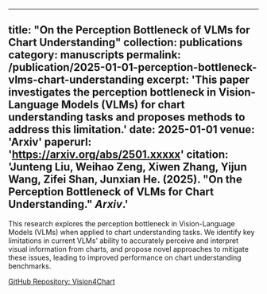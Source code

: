 

---
title: "On the Perception Bottleneck of VLMs for Chart Understanding"
collection: publications
category: manuscripts
permalink: /publication/2025-01-01-perception-bottleneck-vlms-chart-understanding
excerpt: 'This paper investigates the perception bottleneck in Vision-Language Models (VLMs) for chart understanding tasks and proposes methods to address this limitation.'
date: 2025-01-01
venue: 'Arxiv'
paperurl: 'https://arxiv.org/abs/2501.xxxxx'
citation: 'Junteng Liu, Weihao Zeng, Xiwen Zhang, Yijun Wang, Zifei Shan, Junxian He. (2025). &quot;On the Perception Bottleneck of VLMs for Chart Understanding.&quot; <i>Arxiv</i>.'
---
This research explores the perception bottleneck in Vision-Language Models (VLMs) when applied to chart understanding tasks. We identify key limitations in current VLMs' ability to accurately perceive and interpret visual information from charts, and propose novel approaches to mitigate these issues, leading to improved performance on chart understanding benchmarks.

[GitHub Repository: Vision4Chart](https://github.com/Vicent0205/Vision4Chart)

